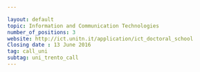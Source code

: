 ```yaml
---

layout: default
topic: Information and Communication Technologies
number_of_positions: 3
website: http://ict.unitn.it/application/ict_doctoral_school
Closing date : 13 June 2016
tag: call_uni
subtag: uni_trento_call
---
```

